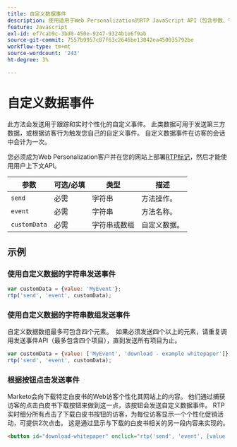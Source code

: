 ```yaml
---
title: 自定义数据事件
description: 使用适用于Web Personalization的RTP JavaScript API（包含参数、字符串或数组数据，最多四项）发送自定义事件，以及基于点击的触发器。
feature: Javascript
exl-id: ef7cab9c-3bd0-450e-9247-9324b1e6f9ab
source-git-commit: 7557b9957c87f63c2646be13842ea450035792be
workflow-type: tm+mt
source-wordcount: '243'
ht-degree: 3%

---
```


# 自定义数据事件

此方法会发送用于跟踪和实时个性化的自定义事件。 此类数据可用于发送第三方数据，或根据访客行为触发您自己的自定义事件。 自定义数据事件在访客的会话中会计为一次。

您必须成为Web Personalization客户并在您的网站上部署[RTP标记](https://experienceleague.adobe.com/en/docs/marketo/using/product-docs/web-personalization/rtp-tag-implementation/deploy-the-rtp-javascript)，然后才能使用用户上下文API。

| 参数 | 可选/必填 | 类型 | 描述 |
|---|---|---|---|
| `send` | 必需 | 字符串 | 方法操作。 |
| `event` | 必需 | 字符串 | 方法名称。 |
| `customData` | 必需 | 字符串或数组 | 自定义数据。 |

## 示例

### 使用自定义数据的字符串发送事件

```javascript
var customData = {value: 'MyEvent'};
rtp('send', 'event', customData);
```

### 使用自定义数据的字符串数组发送事件

自定义数据数组最多可包含四个元素。  如果必须发送四个以上的元素，请重复调用发送事件API（最多包含四个项目），直到发送所有项目为止。

```javascript
var customData = {value: ['MyEvent', 'download - example whitepaper']};
rtp('send', 'event', customData);
```

### 根据按钮点击发送事件

Marketo会向下载特定白皮书的Web访客个性化其网站上的内容。 他们通过捕获访客的点击白皮书下载按钮来做到这一点，该按钮会发送自定义数据事件。 RTP实时细分所有点击了下载白皮书按钮的访客，为每位访客显示一个个性化促销活动，可提供2次点击。 这是通过显示与下载的白皮书相关的另一段内容来实现的。

```html
<button id="download-whitepaper" onclick="rtp('send', 'event', {value :'download - example whitepaper'})">Download</button>
```
